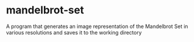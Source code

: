 # mandelbrot-set
A program that generates an image representation of the Mandelbrot Set in various resolutions and saves it to the working directory
